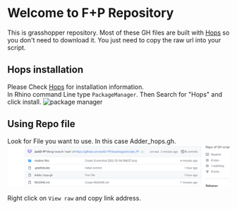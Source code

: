 # Welcome to F+P Repository
This is grasshopper repository. Most of these GH files are built with [Hops](https://developer.rhino3d.com/guides/compute/hops-component/) so you don't need to download it. You just need to copy the raw url into your script.

Hops installation
-----------------
Please Check [Hops](https://developer.rhino3d.com/guides/compute/hops-component/) for installation information.
<br>
In Rhino command Line type `PackageManager`. Then Search for "Hops" and click install.
![package manager](https://developer.rhino3d.com/images/gh-hops-package-manager.png)

Using Repo file
---------------
Look for File you want to use. In this case Adder_hops.gh.
![Link](https://github.com/JackD-FP/GrasshopperScripts_FP/blob/main/readme%20files/Screenshot%202022-02-04%20094237.png?raw=true)

Right click on `View raw` and copy link address.
